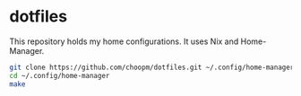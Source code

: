 # dotfiles

This repository holds my home configurations. It uses Nix and Home-Manager.

```bash
git clone https://github.com/choopm/dotfiles.git ~/.config/home-manager
cd ~/.config/home-manager
make
```

